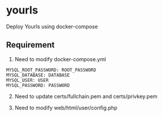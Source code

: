 # yourls

Deploy Yourls using docker-compose

## Requirement

1. Need to modify docker-compose.yml

```
MYSQL_ROOT_PASSWORD: ROOT_PASSWORD
MYSQL_DATABASE: DATABASE
MYSQL_USER: USER
MYSQL_PASSWORD: PASSWORD
```

2. Need to update certs/fullchain.pem and certs/privkey.pem

3. Need to modify web/html/user/config.php
